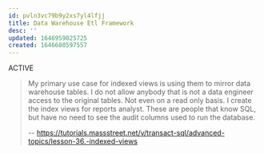 ```yaml
---
id: pvln3vc79b9y2xs7yl4lfjj
title: Data Warehouse Etl Framework
desc: ''
updated: 1646959025725
created: 1646680597557
---
```


ACTIVE

> My primary use case for indexed views is using them to mirror data warehouse tables. I do not allow anybody that is not a data engineer access to the original tables. Not even on a read only basis. I create the index views for reports analyst. These are people that know SQL, but have no need to see the audit columns used to run the database.
>
> -- <https://tutorials.massstreet.net/v/transact-sql/advanced-topics/lesson-36.-indexed-views>
